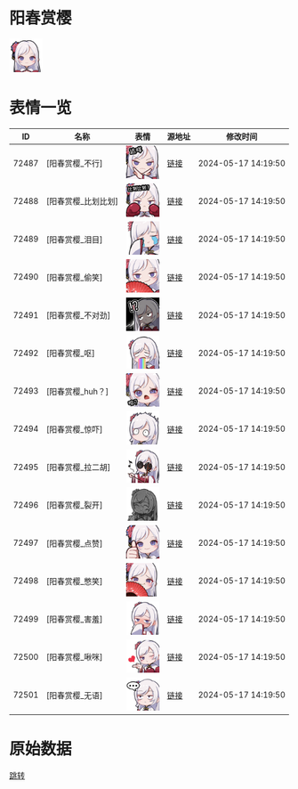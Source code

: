 # 阳春赏樱

<img src="./cover.png" height="60" alt="cover" />

# 表情一览

|ID|名称|表情|源地址|修改时间|
|----|----|----|----|----|
|72487|[阳春赏樱_不行]|<img src="./pic/072487_%5B阳春赏樱_不行%5D.png" height="60" alt="不行"/>|[链接](https://i0.hdslb.com/bfs/garb/c677b68b36d12a9167910fd82d26dd28674feab0.png)|2024-05-17 14:19:50|
|72488|[阳春赏樱_比划比划]|<img src="./pic/072488_%5B阳春赏樱_比划比划%5D.png" height="60" alt="比划比划"/>|[链接](https://i0.hdslb.com/bfs/garb/1cc0f52f270d93892945abba24cdf903e196254f.png)|2024-05-17 14:19:50|
|72489|[阳春赏樱_泪目]|<img src="./pic/072489_%5B阳春赏樱_泪目%5D.png" height="60" alt="泪目"/>|[链接](https://i0.hdslb.com/bfs/garb/15673da9efbe2ce9953b92e63d704e71b4d22920.png)|2024-05-17 14:19:50|
|72490|[阳春赏樱_偷笑]|<img src="./pic/072490_%5B阳春赏樱_偷笑%5D.png" height="60" alt="偷笑"/>|[链接](https://i0.hdslb.com/bfs/garb/d8a3aeddb83eb4fdef3c3c771e3a242290aca24b.png)|2024-05-17 14:19:50|
|72491|[阳春赏樱_不对劲]|<img src="./pic/072491_%5B阳春赏樱_不对劲%5D.png" height="60" alt="不对劲"/>|[链接](https://i0.hdslb.com/bfs/garb/cece70ee0b61d2d45059402db316bbcced20c914.png)|2024-05-17 14:19:50|
|72492|[阳春赏樱_呕]|<img src="./pic/072492_%5B阳春赏樱_呕%5D.png" height="60" alt="呕"/>|[链接](https://i0.hdslb.com/bfs/garb/31cbde24733c83068fc00db7242256a4ce3b98b2.png)|2024-05-17 14:19:50|
|72493|[阳春赏樱_huh？]|<img src="./pic/072493_%5B阳春赏樱_huh？%5D.png" height="60" alt="huh？"/>|[链接](https://i0.hdslb.com/bfs/garb/dd49f50877dfcd233ac0b6cab340b6294088df2c.png)|2024-05-17 14:19:50|
|72494|[阳春赏樱_惊吓]|<img src="./pic/072494_%5B阳春赏樱_惊吓%5D.png" height="60" alt="惊吓"/>|[链接](https://i0.hdslb.com/bfs/garb/f75d847857b50dbd09d1399568220973da7f177a.png)|2024-05-17 14:19:50|
|72495|[阳春赏樱_拉二胡]|<img src="./pic/072495_%5B阳春赏樱_拉二胡%5D.png" height="60" alt="拉二胡"/>|[链接](https://i0.hdslb.com/bfs/garb/a285787dd9dbb092248c41568bdc0bd623150314.png)|2024-05-17 14:19:50|
|72496|[阳春赏樱_裂开]|<img src="./pic/072496_%5B阳春赏樱_裂开%5D.png" height="60" alt="裂开"/>|[链接](https://i0.hdslb.com/bfs/garb/7c2b1db6d4024ed94a8ae6e52eebbf94cdab3602.png)|2024-05-17 14:19:50|
|72497|[阳春赏樱_点赞]|<img src="./pic/072497_%5B阳春赏樱_点赞%5D.png" height="60" alt="点赞"/>|[链接](https://i0.hdslb.com/bfs/garb/bf96fde8e8b2754c0ed6cb236642c3b2b831016e.png)|2024-05-17 14:19:50|
|72498|[阳春赏樱_憋笑]|<img src="./pic/072498_%5B阳春赏樱_憋笑%5D.png" height="60" alt="憋笑"/>|[链接](https://i0.hdslb.com/bfs/garb/e66f31c1c0f3d4124b40267273687361aff31904.png)|2024-05-17 14:19:50|
|72499|[阳春赏樱_害羞]|<img src="./pic/072499_%5B阳春赏樱_害羞%5D.png" height="60" alt="害羞"/>|[链接](https://i0.hdslb.com/bfs/garb/91a2f7bbb62863fd946c32bebedf369f5a17f063.png)|2024-05-17 14:19:50|
|72500|[阳春赏樱_啾咪]|<img src="./pic/072500_%5B阳春赏樱_啾咪%5D.png" height="60" alt="啾咪"/>|[链接](https://i0.hdslb.com/bfs/garb/dabc30456df1eb8f247fa41dcb85ac295c29a98c.png)|2024-05-17 14:19:50|
|72501|[阳春赏樱_无语]|<img src="./pic/072501_%5B阳春赏樱_无语%5D.png" height="60" alt="无语"/>|[链接](https://i0.hdslb.com/bfs/garb/a0afb3d1ad5e293d7d42722de09c21758b6494a9.png)|2024-05-17 14:19:50|

# 原始数据

[跳转](./raw.json)

